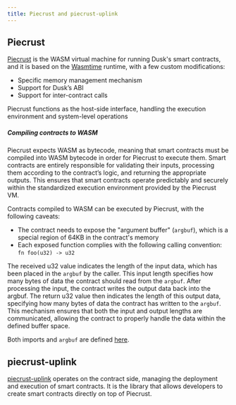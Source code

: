 ```yaml
---
title: Piecrust and piecrust-uplink
---
```


## Piecrust

<a href="https://github.com/dusk-network/piecrust" target="_blank">Piecrust</a> is the WASM virtual machine for running Dusk's smart contracts, and it is based on the [Wasmtime](https://wasmtime.dev) runtime, with a few custom modifications:
- Specific memory management mechanism
- Support for Dusk’s ABI
- Support for inter-contract calls 

Piecrust functions as the host-side interface, handling the execution environment and system-level operations

##### Compiling contracts to WASM

Piecrust expects WASM as bytecode, meaning that smart contracts must be compiled into WASM bytecode in order for Piecrust to execute them. Smart contracts are entirely responsible for validating their inputs, processing them according to the contract’s logic, and returning the appropriate outputs. This ensures that smart contracts operate predictably and securely within the standardized execution environment provided by the Piecrust VM.

Contracts compiled to WASM can be executed by Piecrust, with the following caveats:
- The contract needs to expose the "argument buffer" (`argbuf`), which is a special region of 64KB in the contract's memory
- Each exposed function complies with the following calling convention: `fn foo(u32) -> u32`

The received u32 value indicates the length of the input data, which has been placed in the `argbuf` by the caller. This input length specifies how many bytes of data the contract should read from the `argbuf`. After processing the input, the contract writes the output data back into the argbuf. The return u32 value then indicates the length of this output data, specifying how many bytes of data the contract has written to the `argbuf`. This mechanism ensures that both the input and output lengths are communicated, allowing the contract to properly handle the data within the defined buffer space.

Both imports and `argbuf` are defined <a href="https://github.com/dusk-network/piecrust/blob/a6814919dc20347dc1571ec64db04e72056b8e31/piecrust-uplink/src/abi/state.rs" target="_blank">here</a>.

## piecrust-uplink

<a href="https://github.com/dusk-network/piecrust/blob/main/piecrust-uplink/README.md" target="_blank">piecrust-uplink</a> operates on the contract side, managing the deployment and execution of smart contracts. It is the library that allows developers to create smart contracts directly on top of Piecrust.
